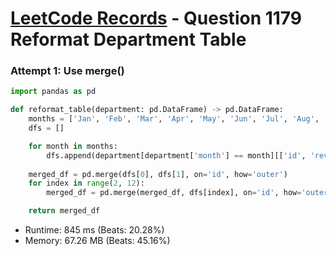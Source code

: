 # [LeetCode Records](../../README.md) - Question 1179 Reformat Department Table

### Attempt 1: Use merge()
```py
import pandas as pd

def reformat_table(department: pd.DataFrame) -> pd.DataFrame:
    months = ['Jan', 'Feb', 'Mar', 'Apr', 'May', 'Jun', 'Jul', 'Aug', 'Sep', 'Oct', 'Nov', 'Dec']
    dfs = []

    for month in months:
        dfs.append(department[department['month'] == month][['id', 'revenue']].rename(columns={'revenue': f'{month}_Revenue'}))
    
    merged_df = pd.merge(dfs[0], dfs[1], on='id', how='outer')
    for index in range(2, 12):
        merged_df = pd.merge(merged_df, dfs[index], on='id', how='outer')

    return merged_df
```
- Runtime: 845 ms (Beats: 20.28%)
- Memory: 67.26 MB (Beats: 45.16%)

<br>
